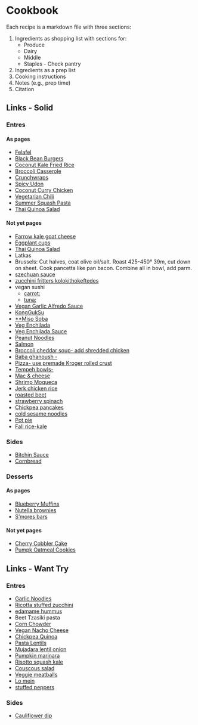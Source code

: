 # Cookbook

Each recipe is a markdown file with three sections:

1. Ingredients as shopping list with sections for:
   - Produce
   - Dairy
   - Middle
   - Staples - Check pantry
2. Ingredients as a prep list
3. Cooking instructions
4. Notes (e.g., prep time)
5. Citation

## Links - Solid

### Entres

#### As pages

- [Felafel](./1_Entres/Falafel.md)
- [Black Bean Burgers](./1_Entres/BlackBeanBurgers.md)
- [Coconut Kale Fried Rice](./1_Entres/CoconutKaleRice.md)
- [Broccoli Casserole](./1_Entres/BroccoliQuinoaCassarole.md)
- [Crunchwraps](./1_Entres/Crunchwraps.md)
- [Spicy Udon](./1_Entres/Udon.md)
- [Coconut Curry Chicken](./1_Entres/CoconutCurry.md)
- [Vegetarian Chili](./1_Entres/VegetarianChili.md)
- [Summer Squash Pasta](./1_Entres/SummerSquashPasta.md)
- [Thai Quinoa Salad](./1_Entres/ThaiQuinoaSalad.md)

#### Not yet pages

- [Farrow kale goat cheese](https://cookieandkate.com/farro-kale-goat-cheese-salad-recipe/)
- [Eggplant cups](https://www.taste.com.au/recipes/individual-eggplant-parmigiana/gvwiks4a)
- [Thai Quinoa Salad](https://cookieandkate.com/thai-peanut-quinoa-salad-recipe/)
- Latkas
- Brussels: Cut halves, coat olive oil/salt. Roast 425-450° 39m, cut down on sheet. Cook pancetta like pan bacon. Combine all in bowl, add parm.
- [szechuan sauce](https://www.feastingathome.com/chinese-eggplant/)
- [zucchini fritters kolokithokeftedes](https://www.seriouseats.com/kolokithokeftedes-greek-zucchini-fritters-with-tzatziki-recipe)
- vegan sushi
    - [carrot:](https://www.theedgyveg.com/2020/01/07/vegan-smoked-salmon/)
    - [tuna:](https://veganvvocals.com/2021/08/13/vegan-tuna-sushi/)
- [Vegan Garlic Alfredo Sauce](https://thevegan8.com/vegan-garlic-alfredo-sauce/)
- [KongGukSu](https://yisorihey.com/kongguksu-korean-cold-noodles-with-soy-bean/)
- [\*\*Miso Soba](https://www.kitchenstories.com/en/recipes/soba-noodles-with-miso-marinated-tofu-and-vegetables)
- [Veg Enchilada](https://cookieandkate.com/vegetarian-enchiladas-recipe/)
- [Veg Enchilada Sauce](https://cookieandkate.com/enchilada-sauce-recipe/)
- [Peanut Noodles](https://www.noracooks.com/peanut-noodles/)
- [Salmon](https://www.thechunkychef.com/baked-crusted-dijon-salmon/)
- [Broccoli cheddar soup- add shredded chicken](https://cookieandkate.com/broccoli-cheese-soup-recipe/#tasty-recipes-35739-jump-target)
- [Baba ghanoush -](https://cookieandkate.com/epic-baba-ganoush-recipe/#tasty-recipes-26511-jump-target)
- [Pizza- use premade Kroger rolled crust](https://thefoodcharlatan.com/homemade-pizza-recipe/)
- [Tempeh bowls-](https://pinchofyum.com/fall-favorite-maple-mustard-tempeh-bowls)
- [Mac & cheese](https://www.momontimeout.com/best-homemade-baked-mac-and-cheese-recipe/)
- [Shrimp Moqueca](https://www.ibreatheimhungry.com/brazilian-shrimp-stew-moqueca-de/)
- [Jerk chicken rice](https://www.africanbites.com/one-pot-caribbean-jerk-chicken-rice/)
- [roasted beet](https://cookieandkate.com/roasted-beet-salad-recipe/)
- [strawberry spinach](https://cookieandkate.com/strawberry-and-spinach-salad-with-quinoa-and-goat-cheese/)
- [Chickpea pancakes](https://www.bonappetit.com/recipe/chickpea-pancakes-with-greens-and-cheese)
- [cold sesame noodles](https://thewoksoflife.com/cold-sesame-noodles/)
- [Pot pie](https://sarahsvegankitchen.com/recipes/vegan-chicken-pot-pie/)
- [Fall rice-kale](https://cookieandkate.com/butternut-squash-wild-rice-stuffing-recipe/)

### Sides

- [Bitchin Sauce](./2_Sides/BitchinDip.md)
- [Cornbread](./2_Sides/Cornbread.md)

### Desserts

#### As pages

- [Blueberry Muffins](./3_Desserts/BlueberryMuffins.md)
- [Nutella brownies](./3_Desserts/NutellaBrownies.md)
- [S’mores bars](./3_Desserts/SmoresBars.md)

#### Not yet pages

- [Cherry Cobbler Cake](https://www.thebakingchocolatess.com/sour-cherry-cobbler-coffee-cake/)
- [Pumpk Oatmeal Cookies](https://sallysbakingaddiction.com/chewy-pumpkin-oatmeal-chocolate-chip-cookies/#tasty-recipes-67515)

## Links - Want Try

### Entres

- [Garlic Noodles](https://cooking.nytimes.com/recipes/1023012-san-francisco-style-vietnamese-american-garlic-noodles)
- [Ricotta stuffed zucchini](https://www.sipandfeast.com/ricotta-stuffed-zucchini/#recipe)
- [edamame hummus](https://www.foodnetwork.com/recipes/food-network-kitchen/edamame-hummus-recipe-1928183)
- Beet Tzasiki pasta
- [Corn Chowder](https://cookieandkate.com/vegetarian-corn-chowder-recipe/)
- [Vegan Nacho Cheese](https://www.noracooks.com/easy-vegan-nacho-cheese-sauce/)
- [Chickpea Quinoa](https://cookieandkate.com/herbed-quinoa-chickpea-salad-recipe/)
- [Pasta Lentils](https://cookieandkate.com/hearty-spaghetti-with-lentils-marinara/)
- [Mujadara lentil onion](https://cookieandkate.com/mujaddara-recipe/)
- [Pumpkin marinara](https://cookieandkate.com/creamy-pumpkin-marinara-recipe/)
- [Risotto squash kale](https://cookieandkate.com/steel-cut-oat-risotto-recipe/)
- [Couscous salad](https://cookieandkate.com/mediterranean-couscous-salad-recipe/)
- [Veggie meatballs](https://www.aheadofthyme.com/2016/03/quinoa-cauliflower-and-chickpea-vegetarian-meatballs-with-tahini-sauce/)
- [Lo mein](https://www.aheadofthyme.com/2017/04/easy-15-minute-lo-mein/)
- [stuffed peppers](https://www.aheadofthyme.com/easy-vegan-stuffed-bell-peppers/)

### Sides

- [Cauliflower dip](https://heartbeetkitchen.com/creamy-roasted-cauliflower-dip/)
